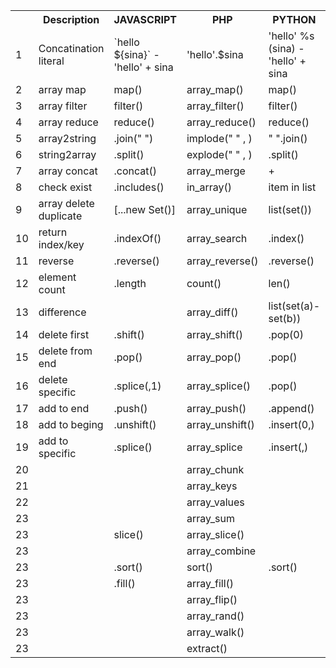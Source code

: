 <html>

<table>
  <tr>
    <th></th>
    <th>Description </th>
    <th>JAVASCRIPT</th>
    <th>PHP</th>
    <th>PYTHON</th>
    <th>Note</th>
  </tr>
  <tr>
    <td>1</td>
    <td>Concatination literal</td>
    <td>`hello ${sina}` - 'hello' + sina</td>
    <td>'hello'.$sina</td>
    <td>'hello' %s (sina) - 'hello' + sina</td>
    <td></td>
  </tr>
  <tr>
    <td>2</td>
    <td>array map</td>
    <td>map()</td>
    <td>array_map()</td>
    <td>map()</td>
    <td></td>
  </tr>
  <tr>
    <td>3</td>
    <td>array filter</td>
    <td>filter()</td>
    <td>array_filter()</td>
    <td>filter()</td>
    <td></td>
  </tr>
  <tr>
    <td>4</td>
    <td>array reduce</td>
    <td>reduce()</td>
    <td>array_reduce()</td>
    <td>reduce()</td>
    <td></td>
  </tr>
  <tr>
    <td>5</td>
    <td>array2string</td>
    <td>.join(" ")</td>
    <td>implode(" " , )</td>
    <td>" ".join()</td>
    <td></td>
  </tr>
  <tr>
    <td>6</td>
    <td>string2array</td>
    <td>.split()</td>
    <td>explode(" " , )</td>
    <td>.split()</td>
    <td></td>
  </tr>
  <tr>
    <td>7</td>
    <td>array concat</td>
    <td>.concat()</td>
    <td>array_merge</td>
    <td> + </td>
    <td></td>
  </tr>
  <tr>
    <td>8</td>
    <td>check exist</td>
    <td>.includes()</td>
    <td>in_array()</td>
    <td> item in list </td>
    <td></td>
  </tr>
  <tr>
    <td>9</td>
    <td>array delete duplicate</td>
    <td>[...new Set()]</td>
    <td>array_unique</td>
    <td>list(set())</td>
    <td>_.uniq</td>
  </tr>
  <tr>
    <td>10</td>
    <td>return index/key</td>
    <td>.indexOf()</td>
    <td>array_search</td>
    <td>.index()</td>
    <td></td>
  </tr>
  <tr>
    <td>11</td>
    <td>reverse</td>
    <td>.reverse()</td>
    <td>array_reverse()</td>
    <td>.reverse()</td>
    <td></td>
  </tr>
  <tr>
    <td>12</td>
    <td>element count</td>
    <td>.length</td>
    <td>count() </td>
    <td>len() </td>
    <td></td>
  </tr>
  <tr>
    <td>13</td>
    <td>difference</td>
    <td></td>
    <td>array_diff() </td>
    <td>list(set(a)-set(b))</td>
    <td>_.difference()</td>
  </tr>
  <tr>
    <td>14</td>
    <td>delete first</td>
    <td>.shift()</td>
    <td>array_shift() </td>
    <td>.pop(0)</td>
    <td></td>
    
  </tr>
  <tr>
    <td>15</td>
    <td>delete from end</td>
    <td>.pop()</td>
    <td>array_pop() </td>
    <td>.pop()</td>
    <td></td>
  </tr>
  <tr>
    <td>16</td>
    <td>delete specific</td>
    <td>.splice(,1)</td>
    <td>array_splice() </td>
    <td>.pop()</td>
    <td></td>
  </tr>
  <tr>
    <td>17</td>
    <td>add to end</td>
    <td>.push()</td>
    <td>array_push() </td>
    <td>.append()</td>
    <td></td>
  
  </tr>
  <tr>
    <td>18</td>
    <td>add to beging</td>
    <td>.unshift()</td>
    <td>array_unshift() </td>
    <td>.insert(0,)</td>
    <td></td>
  </tr>
  <tr>
    <td>19</td>
    <td>add to specific</td>
    <td>.splice()</td>
    <td>array_splice </td>
    <td>.insert(,)</td>
    <td></td>
  </tr>
  <tr>
    <td>20</td>
    <td></td>
    <td></td>
    <td>array_chunk</td>
    <td></td>
    <td></td>
  </tr>
  <tr>
    <td>21</td>
    <td></td>
    <td></td>
    <td>array_keys</td>
    <td></td>
    <td></td>
  </tr>
  <tr>
    <td>22</td>
    <td></td>
    <td></td>
    <td>array_values</td>
    <td></td>
    <td></td>
  </tr>
  <tr>
    <td>23</td>
    <td></td>
    <td></td>
    <td>array_sum</td>
    <td></td>
    <td></td>
  </tr>
  <tr>
    <td>23</td>
    <td></td>
    <td>slice()</td>
    <td>array_slice()</td>
    <td></td>
    <td></td>
  </tr>
  <tr>
    <td>23</td>
    <td></td>
    <td></td>
    <td>array_combine</td>
    <td></td>
    <td></td>
  </tr>
  <tr>
    <td>23</td>
    <td></td>
    <td>.sort()</td>
    <td>sort()</td>
    <td>.sort()</td>
    <td></td>
  </tr>
  <tr>
    <td>23</td>
    <td></td>
    <td>.fill()</td>
    <td>array_fill()</td>
    <td></td>
    <td></td>
  </tr>
  <tr>
    <td>23</td>
    <td></td>
    <td></td>
    <td>array_flip()</td>
    <td></td>
    <td></td>
  </tr>
  <tr>
    <td>23</td>
    <td></td>
    <td></td>
    <td>array_rand()</td>
    <td></td>
    <td></td>
  </tr>
  <tr>
    <td>23</td>
    <td></td>
    <td></td>
    <td>array_walk()</td>
    <td></td>
    <td></td>
  </tr>
  <tr>
    <td>23</td>
    <td></td>
    <td></td>
    <td>extract()</td>
    <td></td>
    <td></td>
  </tr>
  
   
  
</table>

</body>
</html>
